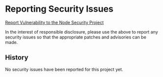 # Reporting Security Issues

[Report Vulnerability to the Node Security Project](mailto:report@nodesecurity.io?cc=lancestout@gmail.com&subject=Security%20Issue%20for%20hostmeta.js)

In the interest of responsible disclosure, please use the above to report any security issues so
that the appropriate patches and advisories can be made.

## History

No security issues have been reported for this project yet.
